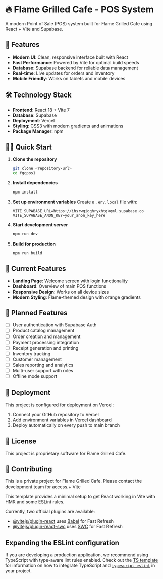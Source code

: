 # 🔥 Flame Grilled Cafe - POS System

A modern Point of Sale (POS) system built for Flame Grilled Cafe using React + Vite and Supabase.

## 🚀 Features

- **Modern UI**: Clean, responsive interface built with React
- **Fast Performance**: Powered by Vite for optimal build speeds
- **Database**: Supabase backend for reliable data management
- **Real-time**: Live updates for orders and inventory
- **Mobile Friendly**: Works on tablets and mobile devices

## 🛠️ Technology Stack

- **Frontend**: React 18 + Vite 7
- **Database**: Supabase
- **Deployment**: Vercel
- **Styling**: CSS3 with modern gradients and animations
- **Package Manager**: npm

## 🏃‍♂️ Quick Start

1. **Clone the repository**
   ```bash
   git clone <repository-url>
   cd fgcpos1
   ```

2. **Install dependencies**
   ```bash
   npm install
   ```

3. **Set up environment variables**
   Create a `.env.local` file with:
   ```
   VITE_SUPABASE_URL=https://ihsrwgidghryxhtgkqml.supabase.co
   VITE_SUPABASE_ANON_KEY=your_anon_key_here
   ```

4. **Start development server**
   ```bash
   npm run dev
   ```

5. **Build for production**
   ```bash
   npm run build
   ```

## 📱 Current Features

- **Landing Page**: Welcome screen with login functionality
- **Dashboard**: Overview of main POS functions
- **Responsive Design**: Works on all device sizes
- **Modern Styling**: Flame-themed design with orange gradients

## 🔮 Planned Features

- [ ] User authentication with Supabase Auth
- [ ] Product catalog management
- [ ] Order creation and management
- [ ] Payment processing integration
- [ ] Receipt generation and printing
- [ ] Inventory tracking
- [ ] Customer management
- [ ] Sales reporting and analytics
- [ ] Multi-user support with roles
- [ ] Offline mode support

## 🚀 Deployment

This project is configured for deployment on Vercel:

1. Connect your GitHub repository to Vercel
2. Add environment variables in Vercel dashboard
3. Deploy automatically on every push to main branch

## 📄 License

This project is proprietary software for Flame Grilled Cafe.

## 🤝 Contributing

This is a private project for Flame Grilled Cafe. Please contact the development team for access.+ Vite

This template provides a minimal setup to get React working in Vite with HMR and some ESLint rules.

Currently, two official plugins are available:

- [@vitejs/plugin-react](https://github.com/vitejs/vite-plugin-react/blob/main/packages/plugin-react) uses [Babel](https://babeljs.io/) for Fast Refresh
- [@vitejs/plugin-react-swc](https://github.com/vitejs/vite-plugin-react/blob/main/packages/plugin-react-swc) uses [SWC](https://swc.rs/) for Fast Refresh

## Expanding the ESLint configuration

If you are developing a production application, we recommend using TypeScript with type-aware lint rules enabled. Check out the [TS template](https://github.com/vitejs/vite/tree/main/packages/create-vite/template-react-ts) for information on how to integrate TypeScript and [`typescript-eslint`](https://typescript-eslint.io) in your project.
